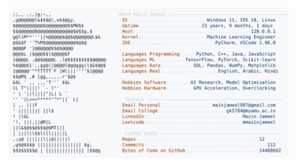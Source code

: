 <picture>
  <source srcset="https://raw.githubusercontent.com/mmazinjameel/mmazinjameel/main/dark_mode.svg?v=1754468212" media="(prefers-color-scheme: dark)">
  <img src="https://raw.githubusercontent.com/mmazinjameel/mmazinjameel/main/light_mode.svg?v=1754468212">
</picture>
